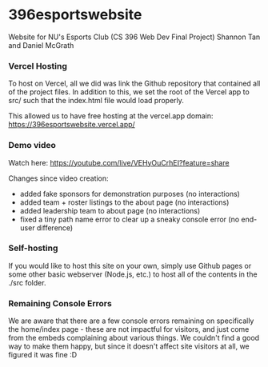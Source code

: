 # 396esportswebsite
Website for NU's Esports Club (CS 396 Web Dev Final Project)
Shannon Tan and Daniel McGrath



### Vercel Hosting
To host on Vercel, all we did was link the Github repository that contained all of the project files. In addition to this, we set the root of the Vercel app to src/ such that the index.html file would load properly.

This allowed us to have free hosting at the vercel.app domain:
https://396esportswebsite.vercel.app/

### Demo video

Watch here: https://youtube.com/live/VEHyOuCrhEI?feature=share

Changes since video creation:
  - added fake sponsors for demonstration purposes (no interactions)
  - added team + roster listings to the about page (no interactions)
  - added leadership team to about page (no interactions)
  - fixed a tiny path name error to clear up a sneaky console error (no end-user difference)

### Self-hosting

If you would like to host this site on your own, simply use Github pages or some other basic webserver (Node.js, etc.) to host all of the contents in the ./src folder.

### Remaining Console Errors

We are aware that there are a few console errors remaining on specifically the home/index page - these are not impactful for visitors, and just come from the embeds complaining about various things. We couldn't find a good way to make them happy, but since it doesn't affect site visitors at all, we figured it was fine :D
